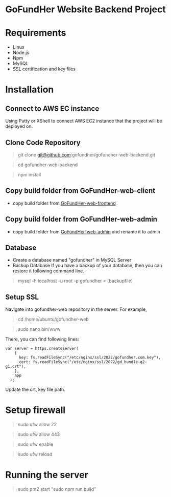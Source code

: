 
# GoFundHer Website Backend Project

# Requirements
- Linux
- Node.js
- Npm
- MySQL
- SSL certification and key files

# Installation

## Connect to AWS EC instance
Using Putty or XShell to connect AWS EC2 instance that the project will be deployed on.

## Clone Code Repository
> git clone git@github.com:gofundher/gofundher-web-backend.git

> cd gofundher-web-backend

> npm install

## Copy build folder from GoFundHer-web-client
- copy build folder from [GoFundHer-web-frontend](https://github.com/gofundher/gofundher-web-frontend "GoFundHer-web-frontend")

## Copy build folder from GoFundHer-web-admin
- copy build folder from [GoFundHer-web-admin](https://github.com/gofundher/gofundher-web-admin "GoFundHer-web-admin") and rename it to admin


## Database
- Create a database named "gofundher" in MySQL Server
- Backup Database
If you have a backup of your database, then you can restore it following command line.
> mysql -h localhost -u root -p gofundher < [backupfile]

## Setup SSL
Navigate into gofundher-web repository in the server. For example,
> cd /home/ubuntu/gofundher-web

> sudo nano bin/www

There, you can find following lines:

    var server = https.createServer(
        {
          key: fs.readFileSync("/etc/nginx/ssl/2022/gofundher.com.key"),
          cert: fs.readFileSync("/etc/nginx/ssl/2022/gd_bundle-g2-g1.crt"),
        },
        app
      );

Update the crt, key file path.

# Setup firewall
> sudo ufw allow 22

> sudo ufw allow 443

> sudo ufw enable

> sudo ufw reload

# Running the server
> sudo pm2 start "sudo npm run build"
